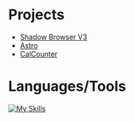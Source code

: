 # Projects
* [Shadow Browser V3](https://github.com/ShadowDevLabs/ShadowV3)
* [Astro](https://github.com/ShadowDevLabs/Astro)
* [CalCounter](https://github.com/NCCoder2/CalorieCounter)


# Languages/Tools
[![My Skills](https://skillicons.dev/icons?i=html,css,js,python,nodejs,replit,vscode)](https://skillicons.dev)


